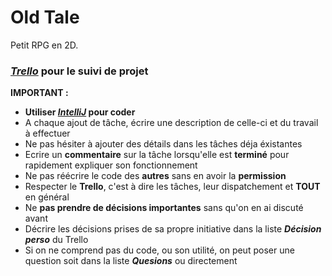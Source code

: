 # Old Tale
Petit RPG en 2D.

### [_Trello_](https://trello.com/invite/b/vayowMF1/ATTI0993137e39099cf4ce9bc8dfbb6c02463907BA5B/tableau-agile) pour le suivi de projet
**IMPORTANT :** 
* **Utiliser [_IntelliJ_](https://www.jetbrains.com/fr-fr/idea/) pour coder**
* A chaque ajout de tâche, écrire une description de celle-ci et du travail à effectuer 
* Ne pas hésiter à ajouter des détails dans les tâches déja éxistantes
* Ecrire un **commentaire** sur la tâche lorsqu'elle est **terminé** pour rapidement expliquer son fonctionnement
* Ne pas réécrire le code des **autres** sans en avoir la **permission**
* Respecter le **Trello**, c'est à dire les tâches, leur dispatchement et **TOUT** en général
* Ne **pas prendre de décisions importantes** sans qu'on en ai discuté avant
* Décrire les décisions prises de sa propre initiative dans la liste _**Décision perso**_ du Trello
* Si on ne comprend pas du code, ou son utilité, on peut poser une question soit dans la liste _**Quesions**_ ou directement